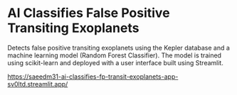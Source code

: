 # AI Classifies False Positive Transiting Exoplanets

Detects false positive transiting exoplanets using the Kepler database and a machine learning model (Random Forest Classifier).
The model is trained using scikit-learn and deployed with a user interface built using Streamlit.

https://saeedm31-ai-classifies-fp-transit-exoplanets-app-sv0ltd.streamlit.app/
